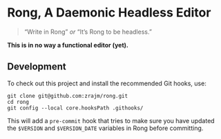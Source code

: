 # Rong, A Daemonic Headless Editor

> “Write in Rong” *or* “It’s Rong to be headless.”

**This is in no way a functional editor (yet).**


## Development

To check out this project and install the recommended Git hooks, use:

    git clone git@github.com:zrajm/rong.git
    cd rong
    git config --local core.hooksPath .githooks/

This will add a `pre-commit` hook that tries to make sure you have updated the
`$VERSION` and `$VERSION_DATE` variables in Rong before committing.

<!--[eof]-->
